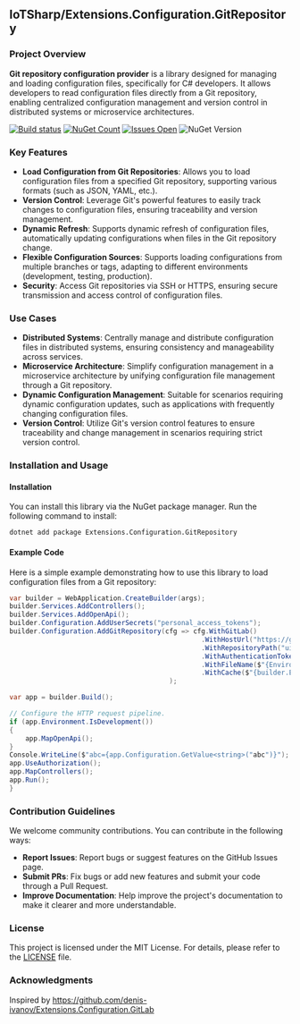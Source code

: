 ## IoTSharp/Extensions.Configuration.GitRepository

### Project Overview
**Git repository configuration provider** is a library designed for managing and loading configuration files, specifically for C# developers. It allows developers to read configuration files directly from a Git repository, enabling centralized configuration management and version control in distributed systems or microservice architectures.

[![Build status](https://ci.appveyor.com/api/projects/status/egfxe7u2b23672j6?svg=true)](https://ci.appveyor.com/project/MaiKeBing/extensions-configuration-gitrepository)
[![NuGet Count](https://img.shields.io/nuget/dt/Extensions.Configuration.GitRepository.svg?style=flat-square)](https://www.nuget.org/packages/Extensions.Configuration.GitRepository/)
[![Issues Open](https://img.shields.io/github/issues/IoTSharp/Extensions.Configuration.GitRepository.svg?style=flat-square)](https://github.com/IoTSharp/Extensions.Configuration.GitRepository/issues)
![NuGet Version](https://img.shields.io/nuget/v/Extensions.Configuration.GitRepository)

### Key Features
- **Load Configuration from Git Repositories**: Allows you to load configuration files from a specified Git repository, supporting various formats (such as JSON, YAML, etc.).
- **Version Control**: Leverage Git's powerful features to easily track changes to configuration files, ensuring traceability and version management.
- **Dynamic Refresh**: Supports dynamic refresh of configuration files, automatically updating configurations when files in the Git repository change.
- **Flexible Configuration Sources**: Supports loading configurations from multiple branches or tags, adapting to different environments (development, testing, production).
- **Security**: Access Git repositories via SSH or HTTPS, ensuring secure transmission and access control of configuration files.

### Use Cases
- **Distributed Systems**: Centrally manage and distribute configuration files in distributed systems, ensuring consistency and manageability across services.
- **Microservice Architecture**: Simplify configuration management in a microservice architecture by unifying configuration file management through a Git repository.
- **Dynamic Configuration Management**: Suitable for scenarios requiring dynamic configuration updates, such as applications with frequently changing configuration files.
- **Version Control**: Utilize Git's version control features to ensure traceability and change management in scenarios requiring strict version control.

### Installation and Usage
#### Installation
You can install this library via the NuGet package manager. Run the following command to install:

```shell
dotnet add package Extensions.Configuration.GitRepository
```

#### Example Code
Here is a simple example demonstrating how to use this library to load configuration files from a Git repository:

```csharp
var builder = WebApplication.CreateBuilder(args);
builder.Services.AddControllers();
builder.Services.AddOpenApi();
builder.Configuration.AddUserSecrets("personal_access_tokens");
builder.Configuration.AddGitRepository(cfg => cfg.WithGitLab()
                                                .WithHostUrl("https://git.uixe.net/")
                                                .WithRepositoryPath("uixe/stdlanedevctlsvr")
                                                .WithAuthenticationToken(builder.Configuration.GetValue<string>("personal_access_tokens"))
                                                .WithFileName($"{Environment.GetEnvironmentVariable("UIXEID")}/appsettings.{builder.Environment.EnvironmentName}.json")
                                                .WithCache($"{builder.Environment.ContentRootPath}{System.IO.Path.DirectorySeparatorChar}appsettings.{builder.Environment.EnvironmentName}.json")
                                        );

var app = builder.Build();

// Configure the HTTP request pipeline.
if (app.Environment.IsDevelopment())
{
    app.MapOpenApi();
}
Console.WriteLine($"abc={app.Configuration.GetValue<string>("abc")}");
app.UseAuthorization();
app.MapControllers();
app.Run();
}
```

### Contribution Guidelines
We welcome community contributions. You can contribute in the following ways:

- **Report Issues**: Report bugs or suggest features on the GitHub Issues page.
- **Submit PRs**: Fix bugs or add new features and submit your code through a Pull Request.
- **Improve Documentation**: Help improve the project's documentation to make it clearer and more understandable.

### License
This project is licensed under the MIT License. For details, please refer to the [LICENSE](https://github.com/IoTSharp/Extensions.Configuration.GitRepository/blob/main/LICENSE) file.

### Acknowledgments
Inspired by https://github.com/denis-ivanov/Extensions.Configuration.GitLab
